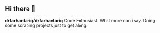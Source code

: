 ## Hi there 👋

**drfarhantariq/drfarhantariq** Code Enthusiast. What more can i say. Doing some scraping projects just to get along.
